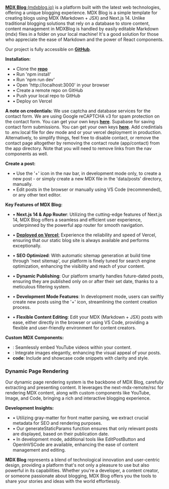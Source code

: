[**MDX Blog** (mdxblog.io)](https://mdxblog.io) is a platform built with the latest web technologies, offering a unique blogging experience. MDX Blog is a simple template for creating blogs using MDX (Markdown + JSX) and Next.js 14. Unlike traditional blogging solutions that rely on a database to store content, content management in MDXBlog is handled by easily editable Markdown (mdx) files in a folder on your local machine! It's a good solution for those who appreciate the ease of Markdown and the power of React components.

Our project is fully accessible on **[GitHub](https://github.com/owolfdev/mdx-blog)**.

**Installation:**

- • Clone the [**repo**](https://github.com/owolfdev/mdx-blog)
- • Run 'npm install'
- • Run 'npm run dev'
- • Open 'http://localhost:3000' in your browser
- • Create a remote repo on GitHub
- • Push your local repo to GitHub
- • Deploy on Vercel

**A note on credentials:**
We use captcha and database services for the contact form. We are using Google reCAPTCHA v3 for spam protection on the contact form. You can get your own keys **[here](https://www.google.com/recaptcha/admin/create)**. Supabase for saving contact form submissions. You can get your own keys **[here](https://supabase.io/)**. Add credintials to .env.local file for dev mode and or your vercel deployment in production. Alternatively, to simplify things, feel free to disable contact, or remove the contact page altogether by removing the contact route (app/contact) from the app directory. Note that you will need to remove links from the nav components as well.

**Create a post:**

- • Use the '+' icon in the nav bar, in development mode only, to create a new post - or simply create a new MDX file in the 'data/posts' directory, manually.
- • Edit posts in the browser or manually using VS Code (recommended), or any other text editor.

**Key Features of MDX Blog:**

- • **Next.js 14 & App Router**: Utilizing the cutting-edge features of Next.js 14, MDX Blog offers a seamless and efficient user experience, underpinned by the powerful app router for smooth navigation.

- • [**Deployed on Vercel**:](https://github.com/owolfdev/mdx-blog) Experience the reliability and speed of Vercel, ensuring that our static blog site is always available and performs exceptionally.

- • **SEO Optimized**: With automatic sitemap generation at build time through 'next sitemap', our platform is finely tuned for search engine optimization, enhancing the visibility and reach of your content.

- • **Dynamic Publishing**: Our platform smartly handles future-dated posts, ensuring they are published only on or after their set date, thanks to a meticulous filtering system.

- • **Development Mode Features**: In development mode, users can swiftly create new posts using the '+' icon, streamlining the content creation process.

- • **Flexible Content Editing**: Edit your MDX (Markdown + JSX) posts with ease, either directly in the browser or using VS Code, providing a flexible and user-friendly environment for content creators.

**Custom MDX Components:**

- **<YouTube />**: Seamlessly embed YouTube videos within your content.
- **<Image />**: Integrate images elegantly, enhancing the visual appeal of your posts.
- **code**: Include and showcase code snippets with clarity and style.

### **Dynamic Page Rendering**

Our dynamic page rendering system is the backbone of MDX Blog, carefully extracting and presenting content. It leverages the next-mdx-remote/rsc for rendering MDX content, along with custom components like YouTube, Image, and Code, bringing a rich and interactive blogging experience.

**Development Insights:**

- • Utilizing gray-matter for front matter parsing, we extract crucial metadata for SEO and rendering purposes.
- • Our generateStaticParams function ensures that only relevant posts are displayed, based on their publication date.
- • In development mode, additional tools like EditPostButton and OpenInVSCode are available, enhancing the ease of content management and editing.

**MDX Blog** represents a blend of technological innovation and user-centric design, providing a platform that's not only a pleasure to use but also powerful in its capabilities. Whether you're a developer, a content creator, or someone passionate about blogging, MDX Blog offers you the tools to share your stories and ideas with the world effortlessly.
